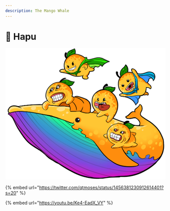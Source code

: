 ```yaml
---
description: The Mango Whale
---
```


# 🐋 Hapu

![](<../.gitbook/assets/image (11).png>)

{% embed url="https://twitter.com/qtmoses/status/1456381230912614401?s=20" %}

{% embed url="https://youtu.be/Ke4-EadX_VY" %}

